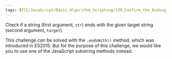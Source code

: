 ```yaml
---
tags: [FCC/JavaScript/Basic_Algorithm_Scripting/139_Confirm_the_Ending]
---
```

Check if a string (first argument, `str`) ends with the given target string (second argument, `target`).

This challenge _can_ be solved with the `.endsWith()` method, which was introduced in ES2015. But for the purpose of this challenge, we would like you to use one of the JavaScript substring methods instead.


